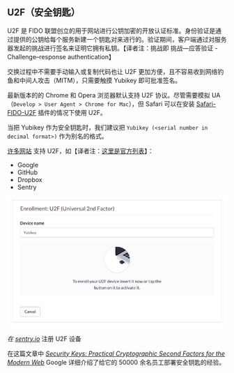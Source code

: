 ## U2F（安全钥匙）

U2F 是 FIDO 联盟创立的用于网站进行公钥加密的开放认证标准。身份验证是通过提供的公钥给每个服务新建一个钥匙对来进行的。验证期间，客户端通过对服务器发起的挑战进行签名来证明它拥有私钥。【译者注：挑战即 挑战—应答验证 - Challenge–response authentication】

交换过程中不需要手动输入或复制代码也让 U2F 更加方便，且不容易收到网络钓鱼和中间人攻击（MITM），只需要触摸 Yubikey 即可批准签名。

最新版本的的 Chrome 和 Opera 浏览器默认支持 U2F 协议。尽管需要模拟 UA （`Develop > User Agent > Chrome for Mac`），但 Safari 可以在安装 [Safari-FIDO-U2F](https://github.com/blahgeek/Safari-FIDO-U2F) 插件的情况下使用 U2F。

当把 Yubikey 作为安全钥匙时，我们建议把 `Yubikey (<serial number in decimal format>)` 作为别名的格式。

[许多网站](http://www.dongleauth.info) 支持 U2F，如【译者注：[这里是官方列表](https://www.yubico.com/solutions/)】：

- Google
- GitHub
- Dropbox
- Sentry

![](../images/sentry-u2f.png)

_在 [sentry.io](https://sentry.io)_ 注册 U2F 设备

在这篇文章中 *[Security Keys: Practical Cryptographic Second Factors for the Modern Web](http://fc16.ifca.ai/preproceedings/25_Lang.pdf)* Google  详细介绍了给它的 50000 余名员工部署安全钥匙的经验。
